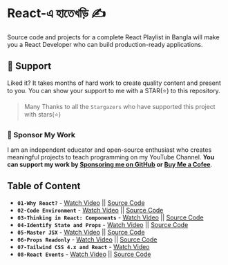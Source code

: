 # React-এ হাতেখড়ি ✍️

Source code and projects for a complete React Playlist in Bangla will make you a React Developer who can build production-ready applications.

## 🫶 Support
Liked it? It takes months of hard work to create quality content and present to you. You can show your support to me with a STAR(⭐) to this repository.

> Many Thanks to all the `Stargazers` who have supported this project with stars(⭐)

### 🤝 Sponsor My Work
I am an independent educator and open-source enthusiast who creates meaningful projects to teach programming on my YouTube Channel. **You can support my work by [Sponsoring me on GitHub](https://github.com/sponsors/atapas) or [Buy Me a Cofee](https://buymeacoffee.com/tapasadhikary)**.

## Table of Content

- **`01-Why React?`** - [Watch Video](https://youtu.be/JSLTS3dfHKU) || [Source Code](./01-why-react/README.md)
- **`02-Code Environment`** - [Watch Video](https://youtu.be/9PZ4uymTAz0) || [Source Code](./02-code-environment/README.md)
- **`03-Thinking in React: Components`** - [Watch Video](https://youtu.be/Byy41AxCK88) || [Source Code](./03-thinking-in-react/README.md)
- **`04-Identify State and Props`** - [Watch Video](https://youtu.be/oB2qBjMiDpE) || [Source Code](./04-identify-state-props/README.md)
- **`05-Master JSX`** - [Watch Video](https://www.youtube.com/watch?v=fPBW7Pn6O38&list=PLRFcjW6Dq28m95keSmOdGxvQqFvKsNwri&index=5) || [Source Code](./05-mastering-jsx/README.md)
- **`06-Props Readonly`** - [Watch Video](https://www.youtube.com/watch?v=hMeay764V-Q&list=PLRFcjW6Dq28m95keSmOdGxvQqFvKsNwri&index=6) || [Source Code](https://github.com/tapascript/props-readonly)
- **`07-Tailwind CSS 4.x and React`** - [Watch Video](https://www.youtube.com/watch?v=X07QLNsm1kE&list=PLRFcjW6Dq28m95keSmOdGxvQqFvKsNwri&index=7)
- **`08-React Events`** - [Watch Video](https://www.youtube.com/watch?v=MHxltS0XXlU&list=PLRFcjW6Dq28m95keSmOdGxvQqFvKsNwri&index=9) || [Source Code](./06-event-handling/README.md)


